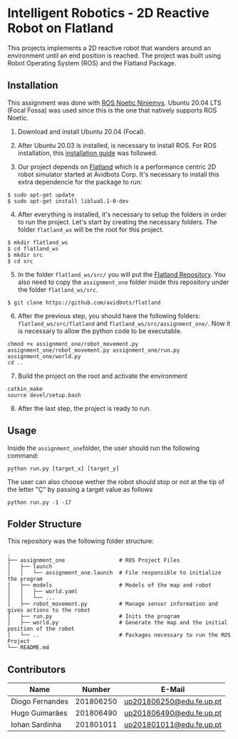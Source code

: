 # Intelligent Robotics - 2D Reactive Robot on Flatland
This projects implements a 2D reactive robot that wanders around an environment until an end position is reached. The project was built using Robot Operating System (ROS) and the Flatland Package.

## Installation 
This assignment was done with [ROS Noetic Ninjemys](http://wiki.ros.org/noetic). 
Ubuntu 20.04 LTS (Focal Fossa) was used since this is the one that natively supports ROS Noetic.

1. Download and install Ubuntu 20.04 (Focal).
2. After Ubuntu 20.03 is installed, is necessary to install ROS. For ROS installation, this [installation guide](http://wiki.ros.org/noetic/Installation/Ubuntu) was followed. 

3. Our project depends on [Flatland](https://flatland-simulator.readthedocs.io/en/latest/) which is a performance centric 2D robot simulator started at Avidbots Corp.
It's necessary to install this extra dependencie for the package to run:
```
$ sudo apt-get update
$ sudo apt-get install liblua5.1-0-dev
```

4. After everything is installed, it's necessary to setup the folders in order to run the project. Let's start by creating the necessary folders. The folder `flatland_ws` will be the root for this project.
```
$ mkdir flatland_ws
$ cd flatland_ws
$ mkdir src
$ cd src
```

5. In the folder `flatland_ws/src/` you will put the [Flatland Repository](https://github.com/avidbots/flatland). You also need to copy the `assignment_one` folder inside this repository under the folder `flatland_ws/src`.  
  ```
  $ git clone https://github.com/avidbots/flatland
  ```
  
6. After the previous step, you should have the following folders: `flatland_ws/src/flatland` and `flatland_ws/src/assignment_one/`. Now it is necessary to allow the python code to be executable.
```
chmod +x assignment_one/robot_movement.py assignment_one/robot_movement.py assignment_one/run.py assignment_one/world.py
cd ..
```
7. Build the project on the root and activate the environment
```
catkin_make
source devel/setup.bash
```

8. After the last step, the project is ready to run.

## Usage
Inside the `assignment_one`folder, the user should run the following command:
```
python run.py [target_x] [target_y]
```

The user can also choose wether the robot should stop or not at the tip of the letter "Ç" by passing a target value as follows
```
python run.py -1 -17
```

## Folder Structure
This repository was the following folder structure:
```
.              
├── assignment_one                 # ROS Project Files
│   ├── launch              
│   │   └── assignment_one.launch  # File responsible to initialize the program
│   ├── models                     # Models of the map and robot
│   │   ├── world.yaml
│   │   └── ...
│   ├── robot_movement.py          # Manage sensor information and gives actions to the robot
│   ├── run.py                     # Inits the program
│   ├── world.py                   # Generate the map and the initial position of the robot
│   └── ..                         # Packages necessary to run the ROS Project
└── README.md
```

## Contributors
| Name             | Number    | E-Mail             |
| ---------------- | --------- | ------------------ |
| Diogo Fernandes  | 201806250 | up201806250@edu.fe.up.pt |
| Hugo Guimarães   | 201806490 | up201806490@edu.fe.up.pt |
| Iohan Sardinha   | 201801011 | up201801011@edu.fe.up.pt |
